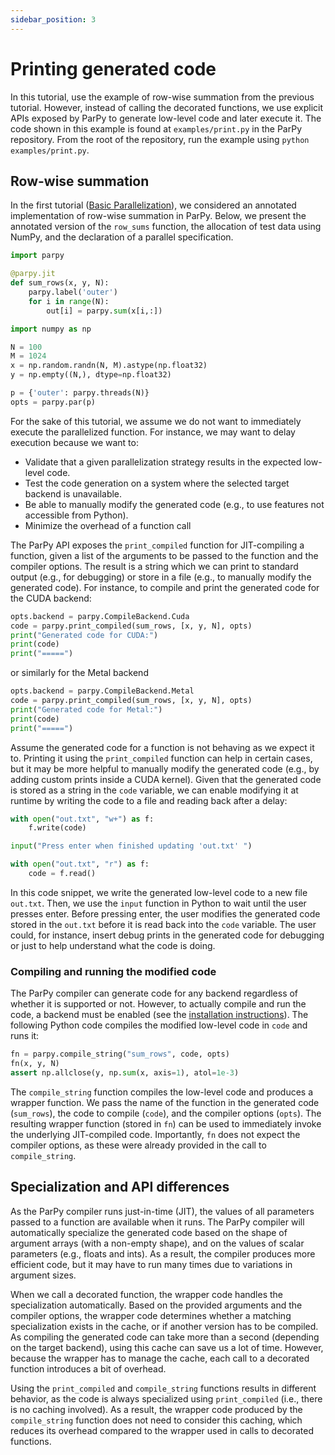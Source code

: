 ```yaml
---
sidebar_position: 3
---
```


# Printing generated code

In this tutorial, use the example of row-wise summation from the previous tutorial. However, instead of calling the decorated functions, we use explicit APIs exposed by ParPy to generate low-level code and later execute it. The code shown in this example is found at `examples/print.py` in the ParPy repository. From the root of the repository, run the example using `python examples/print.py`.

## Row-wise summation

In the first tutorial ([Basic Parallelization](/docs/tutorials/basic-parallelization)), we considered an annotated implementation of row-wise summation in ParPy. Below, we present the annotated version of the `row_sums` function, the allocation of test data using NumPy, and the declaration of a parallel specification.

```python
import parpy

@parpy.jit
def sum_rows(x, y, N):
    parpy.label('outer')
    for i in range(N):
        out[i] = parpy.sum(x[i,:])

import numpy as np

N = 100
M = 1024
x = np.random.randn(N, M).astype(np.float32)
y = np.empty((N,), dtype=np.float32)

p = {'outer': parpy.threads(N)}
opts = parpy.par(p)
```

For the sake of this tutorial, we assume we do not want to immediately execute the parallelized function. For instance, we may want to delay execution because we want to:

- Validate that a given parallelization strategy results in the expected low-level code.
- Test the code generation on a system where the selected target backend is unavailable.
- Be able to manually modify the generated code (e.g., to use features not accessible from Python).
- Minimize the overhead of a function call

The ParPy API exposes the `print_compiled` function for JIT-compiling a function, given a list of the arguments to be passed to the function and the compiler options. The result is a string which we can print to standard output (e.g., for debugging) or store in a file (e.g., to manually modify the generated code). For instance, to compile and print the generated code for the CUDA backend:
```python
opts.backend = parpy.CompileBackend.Cuda
code = parpy.print_compiled(sum_rows, [x, y, N], opts)
print("Generated code for CUDA:")
print(code)
print("=====")
```
or similarly for the Metal backend
```python
opts.backend = parpy.CompileBackend.Metal
code = parpy.print_compiled(sum_rows, [x, y, N], opts)
print("Generated code for Metal:")
print(code)
print("=====")
```

Assume the generated code for a function is not behaving as we expect it to. Printing it using the `print_compiled` function can help in certain cases, but it may be more helpful to manually modify the generated code (e.g., by adding custom prints inside a CUDA kernel). Given that the generated code is stored as a string in the `code` variable, we can enable modifying it at runtime by writing the code to a file and reading back after a delay:
```python
with open("out.txt", "w+") as f:
    f.write(code)

input("Press enter when finished updating 'out.txt' ")

with open("out.txt", "r") as f:
    code = f.read()
```

In this code snippet, we write the generated low-level code to a new file `out.txt`. Then, we use the `input` function in Python to wait until the user presses enter. Before pressing enter, the user modifies the generated code stored in the `out.txt` before it is read back into the `code` variable. The user could, for instance, insert debug prints in the generated code for debugging or just to help understand what the code is doing.

### Compiling and running the modified code

The ParPy compiler can generate code for any backend regardless of whether it is supported or not. However, to actually compile and run the code, a backend must be enabled (see the [installation instructions](/installation)). The following Python code compiles the modified low-level code in `code` and runs it:
```python
fn = parpy.compile_string("sum_rows", code, opts)
fn(x, y, N)
assert np.allclose(y, np.sum(x, axis=1), atol=1e-3)
```

The `compile_string` function compiles the low-level code and produces a wrapper function. We pass the name of the function in the generated code (`sum_rows`), the code to compile (`code`), and the compiler options (`opts`). The resulting wrapper function (stored in `fn`) can be used to immediately invoke the underlying JIT-compiled code. Importantly, `fn` does not expect the compiler options, as these were already provided in the call to `compile_string`.

## Specialization and API differences

As the ParPy compiler runs just-in-time (JIT), the values of all parameters passed to a function are available when it runs. The ParPy compiler will automatically specialize the generated code based on the shape of argument arrays (with a non-empty shape), and on the values of scalar parameters (e.g., floats and ints). As a result, the compiler produces more efficient code, but it may have to run many times due to variations in argument sizes.

When we call a decorated function, the wrapper code handles the specialization automatically. Based on the provided arguments and the compiler options, the wrapper code determines whether a matching specialization exists in the cache, or if another version has to be compiled. As compiling the generated code can take more than a second (depending on the target backend), using this cache can save us a lot of time. However, because the wrapper has to manage the cache, each call to a decorated function introduces a bit of overhead.

Using the `print_compiled` and `compile_string` functions results in different behavior, as the code is always specialized using `print_compiled` (i.e., there is no caching involved). As a result, the wrapper code produced by the `compile_string` function does not need to consider this caching, which reduces its overhead compared to the wrapper used in calls to decorated functions.

